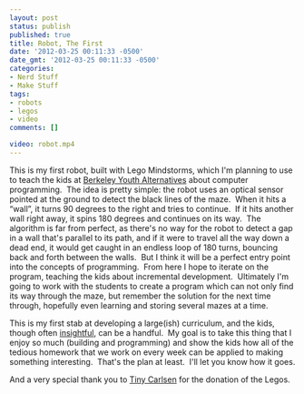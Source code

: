 ```yaml
---
layout: post
status: publish
published: true
title: Robot, The First
date: '2012-03-25 00:11:33 -0500'
date_gmt: '2012-03-25 00:11:33 -0500'
categories:
- Nerd Stuff
- Make Stuff
tags:
- robots
- legos
- video
comments: []

video: robot.mp4
---
```



This is my first robot, built with Lego Mindstorms, which I'm planning to use to teach the kids at <a title="Berkeley Youth Alternatives" href="http://byaonline.org" target="_blank">Berkeley Youth Alternatives</a> about computer programming.&nbsp; The idea is pretty simple: the robot uses an optical sensor pointed at the ground to detect the black lines of the maze.&nbsp; When it hits a &ldquo;wall&rdquo;, it turns 90 degrees to the right and tries to continue.&nbsp; If it hits another wall right away, it spins 180 degrees and continues on its way.&nbsp; The algorithm is far from perfect, as there's no way for the robot to detect a gap in a wall that's parallel to its path, and if it were to travel all the way down a dead end, it would get caught in an endless loop of 180 turns, bouncing back and forth between the walls.&nbsp; But I think it will be a perfect entry point into the concepts of programming.&nbsp; From here I hope to iterate on the program, teaching the kids about incremental development.&nbsp; Ultimately I'm going to work with the students to create a program which can not only find its way through the maze, but remember the solution for the next time through, hopefully even learning and storing several mazes at a time.


This is my first stab at developing a large(ish) curriculum, and the kids, though often <a title="Conversations with a 10-year-old" href="http://www.slithy-tove.net/archives/1258" target="_blank">insightful</a>, can be a handful.&nbsp; My goal is to take this thing that I enjoy so much (building and programming) and show the kids how all of the tedious homework that we work on every week can be applied to making something interesting.&nbsp; That's the plan at least.&nbsp; I'll let you know how it goes.


And a very special thank you to <a title="Cece Gadda" href="http://www.dbdgartistwebsites.com/cecegadda/">Tiny Carlsen</a> for the donation of the Legos.
